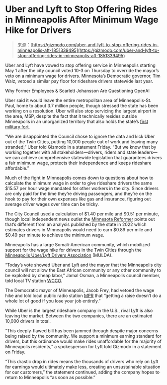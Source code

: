<!--yml
category: 未分类
date: 2024-05-27 14:58:35
-->

# Uber and Lyft to Stop Offering Rides in Minneapolis After Minimum Wage Hike for Drivers

> 来源：[https://gizmodo.com/uber-and-lyft-to-stop-offering-rides-in-minneapolis-aft-1851339495](https://gizmodo.com/uber-and-lyft-to-stop-offering-rides-in-minneapolis-aft-1851339495)

Uber and Lyft have vowed to stop offering service in Minneapolis starting May 1 after the city council voted 10-3 on Thursday to override the mayor’s veto on a minimum wage for drivers. Minnesota’s Democratic governor, Tim Walz, vetoed a similar pay floor for rideshare drivers statewide last year.

Why Former Employees & Scarlett Johansson Are Questioning OpenAI

<track kind="captions" label="English" src="https://kinja.com/api/videoupload/caption/22550.vtt" srclang="en">

Uber said it would leave the entire metropolitan area of Minneapolis-St. Paul, home to about 3.7 million people, though stressed the state has been working on a resolution. Uber will also stop servicing the largest airport in the area, MSP, despite the fact that it technically resides outside Minneapolis in an unorganized territory that also holds the state’s [first military fort](https://en.wikipedia.org/wiki/Fort_Snelling_(unorganized_territory),_Minnesota).

“We are disappointed the Council chose to ignore the data and kick Uber out of the Twin Cities, putting 10,000 people out of work and leaving many stranded,” Uber told Gizmodo in a statement Friday. “But we know that by working together with all stakeholders—drivers, riders and state leaders—we can achieve comprehensive statewide legislation that guarantees drivers a fair minimum wage, protects their independence and keeps rideshare affordable.”

Much of the fight in Minneapolis comes down to questions about how to calculate the minimum wage in order to give rideshare drivers the same $15.57 per hour wage mandated for other workers in the city. Since drivers are only paid for the time they’re driving passengers, and they’re on the hook to pay for their own expenses like gas and insurance, figuring out average driver wages over time can be tricky.

The City Council used a calculation of $1.40 per mile and $0.51 per minute, though local independent news outlet the [Minnesota Reformer](https://minnesotareformer.com/2024/03/14/minneapolis-council-overrides-mayors-veto-of-uber-and-lyft-minimum-rates/) points out that’s different from an analysis published by the state in 2022 which estimates drivers in Minneapolis would need to earn $0.89 per mile and $0.49 per minute to achieve the minimum wage.

Minneapolis has a large Somali-American community, which mobilized support for the wage hike for drivers in the Twin Cities through the [Minneapolis Uber/Lyft Drivers Association](https://minnesotareformer.com/2023/05/21/minnesota-legislature-approves-minimum-wage-for-uber-and-lyft-drivers/) (MULDA).

“Today’s vote showed Uber and Lyft and the mayor that the Minneapolis city council will not allow the East African community or any other community to be exploited by cheap labor,” Jamal Osman, a Minneapolis council member, told local TV station [WCCO](https://www.cbsnews.com/minnesota/news/minneapolis-city-council-set-to-vote-on-overriding-mayor-freys-rideshare-ordinance-veto/).

The Democratic mayor of Minneapolis, Jacob Frey, had vetoed the wage hike and told local public radio station [MPR](https://www.mprnews.org/story/2024/03/14/minneapolis-city-council-overrides-freys-veto-on-ordinance-boosting-rideshare-driver-pay) that “getting a raise doesn’t do a whole lot of good if you lose your job entirely.”

While Uber is the largest rideshare company in the U.S., rival Lyft is also leaving the market. Between the two companies, there are an estimated 10,000 drivers in total.

“This deeply-flawed bill has been jammed through despite major concerns being raised by the community. We support a minimum earning standard for drivers, but this ordinance would make rides unaffordable for the majority of Minneapolis residents,” a spokesperson for Lyft told Gizmodo in a statement on Friday.

“This drastic drop in rides means the thousands of drivers who rely on Lyft for earnings would ultimately make less, creating an unsustainable situation for our customers,” the statement continued, adding the company hopes to return to Minneapolis “as soon as possible.”
